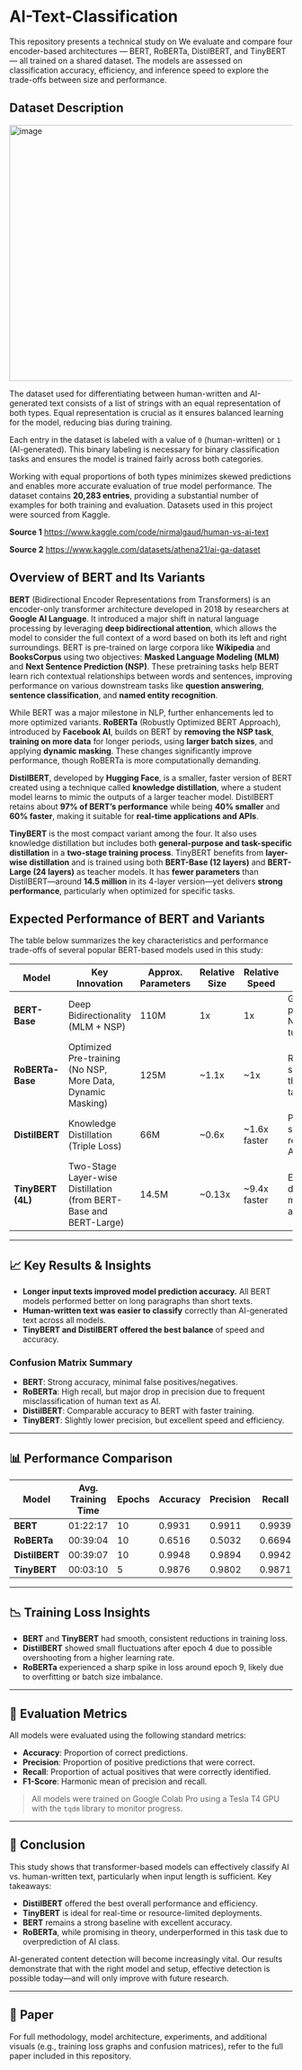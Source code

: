 # AI-Text-Classification
This repository presents a technical study on We evaluate and compare four encoder-based architectures — BERT, RoBERTa, DistilBERT, and TinyBERT — all trained on a shared dataset. The models are assessed on classification accuracy, efficiency, and inference speed to explore the trade-offs between size and performance. 

## Dataset Description

<img width="589" height="455" alt="image" src="https://github.com/user-attachments/assets/18bee7d9-837e-41f3-9ea2-c6ac5fec1b37" />

The dataset used for differentiating between human-written and AI-generated text consists of a list of strings with an equal representation of both types. Equal representation is crucial as it ensures balanced learning for the model, reducing bias during training.

Each entry in the dataset is labeled with a value of `0` (human-written) or `1` (AI-generated). This binary labeling is necessary for binary classification tasks and ensures the model is trained fairly across both categories.

Working with equal proportions of both types minimizes skewed predictions and enables more accurate evaluation of true model performance. The dataset contains **20,283 entries**, providing a substantial number of examples for both training and evaluation. Datasets used in this project were sourced from Kaggle.

**Source 1** https://www.kaggle.com/code/nirmalgaud/human-vs-ai-text

**Source 2** https://www.kaggle.com/datasets/athena21/ai-ga-dataset


## Overview of BERT and Its Variants

**BERT** (Bidirectional Encoder Representations from Transformers) is an encoder-only transformer architecture developed in 2018 by researchers at **Google AI Language**. It introduced a major shift in natural language processing by leveraging **deep bidirectional attention**, which allows the model to consider the full context of a word based on both its left and right surroundings. BERT is pre-trained on large corpora like **Wikipedia** and **BooksCorpus** using two objectives: **Masked Language Modeling (MLM)** and **Next Sentence Prediction (NSP)**. These pretraining tasks help BERT learn rich contextual relationships between words and sentences, improving performance on various downstream tasks like **question answering**, **sentence classification**, and **named entity recognition**.

While BERT was a major milestone in NLP, further enhancements led to more optimized variants. **RoBERTa** (Robustly Optimized BERT Approach), introduced by **Facebook AI**, builds on BERT by **removing the NSP task**, **training on more data** for longer periods, using **larger batch sizes**, and applying **dynamic masking**. These changes significantly improve performance, though RoBERTa is more computationally demanding.

**DistilBERT**, developed by **Hugging Face**, is a smaller, faster version of BERT created using a technique called **knowledge distillation**, where a student model learns to mimic the outputs of a larger teacher model. DistilBERT retains about **97% of BERT’s performance** while being **40% smaller** and **60% faster**, making it suitable for **real-time applications and APIs**.

**TinyBERT** is the most compact variant among the four. It also uses knowledge distillation but includes both **general-purpose and task-specific distillation** in a **two-stage training process**. TinyBERT benefits from **layer-wise distillation** and is trained using both **BERT-Base (12 layers)** and **BERT-Large (24 layers)** as teacher models. It has **fewer parameters** than DistilBERT—around **14.5 million** in its 4-layer version—yet delivers **strong performance**, particularly when optimized for specific tasks.


## Expected Performance of BERT and Variants

The table below summarizes the key characteristics and performance trade-offs of several popular BERT-based models used in this study:

| **Model**        | **Key Innovation**                                                        | **Approx. Parameters** | **Relative Size** | **Relative Speed** | **Core Use Case**                             |
|------------------|---------------------------------------------------------------------------|------------------------|-------------------|--------------------|-----------------------------------------------|
| **BERT-Base**    | Deep Bidirectionality (MLM + NSP)                                         | 110M                   | 1x                | 1x                 | General-purpose NLP, fine-tuning              |
| **RoBERTa-Base** | Optimized Pre-training (No NSP, More Data, Dynamic Masking)               | 125M                   | ~1.1x             | ~1x                | Research, state-of-the-art NLP tasks          |
| **DistilBERT**   | Knowledge Distillation (Triple Loss)                                      | 66M                    | ~0.6x             | ~1.6x faster       | Production systems, real-time APIs            |
| **TinyBERT (4L)**| Two-Stage Layer-wise Distillation (from BERT-Base and BERT-Large)         | 14.5M                  | ~0.13x            | ~9.4x faster       | Edge devices, mobile applications             |

---

## 📈 Key Results & Insights

- **Longer input texts improved model prediction accuracy.** All BERT models performed better on long paragraphs than short texts.
- **Human-written text was easier to classify** correctly than AI-generated text across all models.
- **TinyBERT and DistilBERT offered the best balance** of speed and accuracy.

### Confusion Matrix Summary


- **BERT**: Strong accuracy, minimal false positives/negatives.
- **RoBERTa**: High recall, but major drop in precision due to frequent misclassification of human text as AI.
- **DistilBERT**: Comparable accuracy to BERT with faster training.
- **TinyBERT**: Slightly lower precision, but excellent speed and efficiency.

---

## 📊 Performance Comparison

| Model        | Avg. Training Time | Epochs | Accuracy | Precision | Recall | F1-Score |
|--------------|--------------------|--------|----------|-----------|--------|----------|
| **BERT**     | 01:22:17           | 10     | 0.9931   | 0.9911    | 0.9939 | 0.9968   |
| **RoBERTa**  | 00:39:04           | 10     | 0.6516   | 0.5032    | 0.6694 | 0.9994   |
| **DistilBERT** | 00:39:07         | 10     | 0.9948   | 0.9894    | 0.9942 | 0.9990   |
| **TinyBERT** | 00:03:10           | 5      | 0.9876   | 0.9802    | 0.9871 | 0.9940   |

---

## 📉 Training Loss Insights

- **BERT** and **TinyBERT** had smooth, consistent reductions in training loss.
- **DistilBERT** showed small fluctuations after epoch 4 due to possible overshooting from a higher learning rate.
- **RoBERTa** experienced a sharp spike in loss around epoch 9, likely due to overfitting or batch size imbalance.

---

## 📏 Evaluation Metrics

All models were evaluated using the following standard metrics:

- **Accuracy**: Proportion of correct predictions.
- **Precision**: Proportion of positive predictions that were correct.
- **Recall**: Proportion of actual positives that were correctly identified.
- **F1-Score**: Harmonic mean of precision and recall.

> All models were trained on Google Colab Pro using a Tesla T4 GPU with the `tqdm` library to monitor progress.

---

## 🧾 Conclusion

This study shows that transformer-based models can effectively classify AI vs. human-written text, particularly when input length is sufficient. Key takeaways:

- **DistilBERT** offered the best overall performance and efficiency.
- **TinyBERT** is ideal for real-time or resource-limited deployments.
- **BERT** remains a strong baseline with excellent accuracy.
- **RoBERTa**, while promising in theory, underperformed in this task due to overprediction of AI class.

AI-generated content detection will become increasingly vital. Our results demonstrate that with the right model and setup, effective detection is possible today—and will only improve with future research.

---

## 📄 Paper

For full methodology, model architecture, experiments, and additional visuals (e.g., training loss graphs and confusion matrices), refer to the full paper included in this repository.


